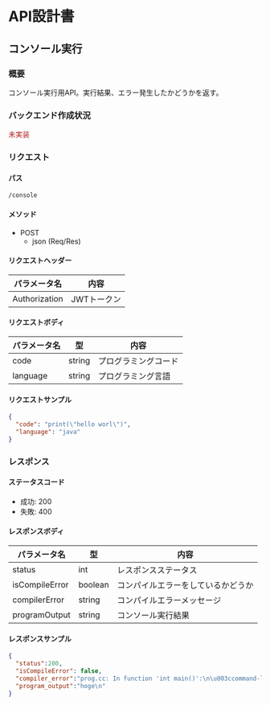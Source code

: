 # API設計書


<!----
未実装：#b22222
実装中：#87cefa
実装：#00fa9a
--->


## コンソール実行


### 概要

コンソール実行用API。実行結果、エラー発生したかどうかを返す。

### バックエンド作成状況
<font color="#b22222">未実装</font>

### リクエスト

#### パス

`/console`

#### メソッド
- POST
  - json (Req/Res)

#### リクエストヘッダー

| パラメータ名       | 内容      |
|--------------|---------|
| Authorization       | JWTトークン |

#### リクエストボディ

| パラメータ名   | 型      | 内容         |
|----------|--------|------------|
| code     | string | プログラミングコード |
| language | string | プログラミング言語  |



#### リクエストサンプル

```JSON
{
  "code": "print(\"hello worl\")",
  "language": "java"
}
```

### レスポンス

#### ステータスコード

- 成功: 200
- 失敗: 400


#### レスポンスボディ

| パラメータ名         | 型       | 内容                |
|----------------|---------|-------------------|
| status         | int     | レスポンスステータス        |
| isCompileError | boolean | コンパイルエラーをしているかどうか |
| compilerError  | string  | コンパイルエラーメッセージ     |
| programOutput  | string  | コンソール実行結果         |

#### レスポンスサンプル

```JSON
{
  "status":200,
  "isCompileError": false,
  "compiler_error":"prog.cc: In function 'int main()':\n\u003ccommand-line\u003e:0:3: warning: unused variable 'hogefuga' [-Wunused-variable]\nprog.cc:2:18: note: in expansion of macro 'x'\n int main() { int x = 0; std::cout \u003c\u003c \"hoge\" \u003c\u003c std::endl; }\n                  ^\n",
  "program_output":"hoge\n"
}
```






